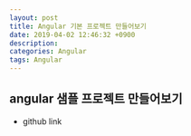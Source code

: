 ```yaml
---
layout: post
title: Angular 기본 프로젝트 만들어보기
date: 2019-04-02 12:46:32 +0900
description:
categories: Angular
tags: Angular
---
```


## angular 샘플 프로젝트 만들어보기

- github link

